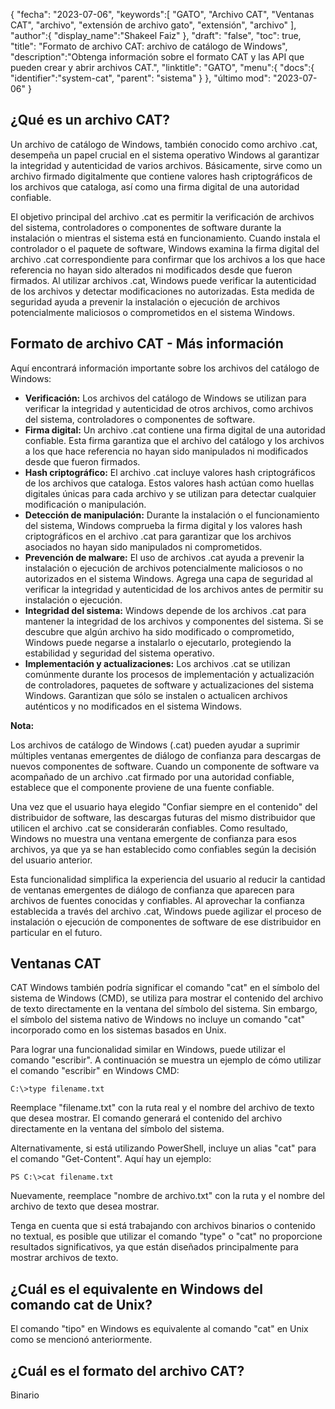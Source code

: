 {
"fecha": "2023-07-06",
   "keywords":[
"GATO",
"Archivo CAT",
"Ventanas CAT",
"archivo",
"extensión de archivo gato",
"extensión",
"archivo"
],
   "author":{
"display_name":"Shakeel Faiz"
},
"draft": "false",
"toc": true,
"title": "Formato de archivo CAT: archivo de catálogo de Windows",
   "description":"Obtenga información sobre el formato CAT y las API que pueden crear y abrir archivos CAT.",
"linktitle": "GATO",
   "menu":{
      "docs":{
         "identifier":"system-cat",
"parent": "sistema"
}
},
"último mod": "2023-07-06"
}

## ¿Qué es un archivo CAT?

Un archivo de catálogo de Windows, también conocido como archivo .cat, desempeña un papel crucial en el sistema operativo Windows al garantizar la integridad y autenticidad de varios archivos. Básicamente, sirve como un archivo firmado digitalmente que contiene valores hash criptográficos de los archivos que cataloga, así como una firma digital de una autoridad confiable.

El objetivo principal del archivo .cat es permitir la verificación de archivos del sistema, controladores o componentes de software durante la instalación o mientras el sistema está en funcionamiento. Cuando instala el controlador o el paquete de software, Windows examina la firma digital del archivo .cat correspondiente para confirmar que los archivos a los que hace referencia no hayan sido alterados ni modificados desde que fueron firmados. Al utilizar archivos .cat, Windows puede verificar la autenticidad de los archivos y detectar modificaciones no autorizadas. Esta medida de seguridad ayuda a prevenir la instalación o ejecución de archivos potencialmente maliciosos o comprometidos en el sistema Windows.

## Formato de archivo CAT - Más información

Aquí encontrará información importante sobre los archivos del catálogo de Windows:

- **Verificación:** Los archivos del catálogo de Windows se utilizan para verificar la integridad y autenticidad de otros archivos, como archivos del sistema, controladores o componentes de software.
- **Firma digital:** Un archivo .cat contiene una firma digital de una autoridad confiable. Esta firma garantiza que el archivo del catálogo y los archivos a los que hace referencia no hayan sido manipulados ni modificados desde que fueron firmados.
- **Hash criptográfico:** El archivo .cat incluye valores hash criptográficos de los archivos que cataloga. Estos valores hash actúan como huellas digitales únicas para cada archivo y se utilizan para detectar cualquier modificación o manipulación.
- **Detección de manipulación:** Durante la instalación o el funcionamiento del sistema, Windows comprueba la firma digital y los valores hash criptográficos en el archivo .cat para garantizar que los archivos asociados no hayan sido manipulados ni comprometidos.
- **Prevención de malware:** El uso de archivos .cat ayuda a prevenir la instalación o ejecución de archivos potencialmente maliciosos o no autorizados en el sistema Windows. Agrega una capa de seguridad al verificar la integridad y autenticidad de los archivos antes de permitir su instalación o ejecución.
- **Integridad del sistema:** Windows depende de los archivos .cat para mantener la integridad de los archivos y componentes del sistema. Si se descubre que algún archivo ha sido modificado o comprometido, Windows puede negarse a instalarlo o ejecutarlo, protegiendo la estabilidad y seguridad del sistema operativo.
- **Implementación y actualizaciones:** Los archivos .cat se utilizan comúnmente durante los procesos de implementación y actualización de controladores, paquetes de software y actualizaciones del sistema Windows. Garantizan que sólo se instalen o actualicen archivos auténticos y no modificados en el sistema Windows.

**Nota:**

Los archivos de catálogo de Windows (.cat) pueden ayudar a suprimir múltiples ventanas emergentes de diálogo de confianza para descargas de nuevos componentes de software. Cuando un componente de software va acompañado de un archivo .cat firmado por una autoridad confiable, establece que el componente proviene de una fuente confiable.

Una vez que el usuario haya elegido "Confiar siempre en el contenido" del distribuidor de software, las descargas futuras del mismo distribuidor que utilicen el archivo .cat se considerarán confiables. Como resultado, Windows no muestra una ventana emergente de confianza para esos archivos, ya que ya se han establecido como confiables según la decisión del usuario anterior.

Esta funcionalidad simplifica la experiencia del usuario al reducir la cantidad de ventanas emergentes de diálogo de confianza que aparecen para archivos de fuentes conocidas y confiables. Al aprovechar la confianza establecida a través del archivo .cat, Windows puede agilizar el proceso de instalación o ejecución de componentes de software de ese distribuidor en particular en el futuro.

## Ventanas CAT

CAT Windows también podría significar el comando "cat" en el símbolo del sistema de Windows (CMD), se utiliza para mostrar el contenido del archivo de texto directamente en la ventana del símbolo del sistema. Sin embargo, el símbolo del sistema nativo de Windows no incluye un comando "cat" incorporado como en los sistemas basados en Unix.

Para lograr una funcionalidad similar en Windows, puede utilizar el comando "escribir". A continuación se muestra un ejemplo de cómo utilizar el comando "escribir" en Windows CMD:

```
C:\>type filename.txt
```

Reemplace "filename.txt" con la ruta real y el nombre del archivo de texto que desea mostrar. El comando generará el contenido del archivo directamente en la ventana del símbolo del sistema.

Alternativamente, si está utilizando PowerShell, incluye un alias "cat" para el comando "Get-Content". Aquí hay un ejemplo:

```
PS C:\>cat filename.txt
```

Nuevamente, reemplace "nombre de archivo.txt" con la ruta y el nombre del archivo de texto que desea mostrar.

Tenga en cuenta que si está trabajando con archivos binarios o contenido no textual, es posible que utilizar el comando "type" o "cat" no proporcione resultados significativos, ya que están diseñados principalmente para mostrar archivos de texto.

## ¿Cuál es el equivalente en Windows del comando cat de Unix?

El comando "tipo" en Windows es equivalente al comando "cat" en Unix como se mencionó anteriormente.

## ¿Cuál es el formato del archivo CAT?

Binario



